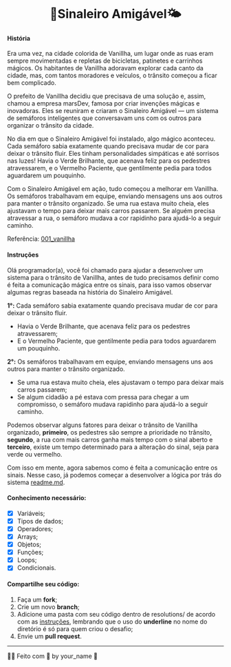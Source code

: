 <div align="center">
  <h1>🌈Sinaleiro Amigável🌤️</h1>
</div>

#### História

Era uma vez, na cidade colorida de Vanillha, um lugar onde as ruas eram sempre movimentadas e repletas de bicicletas, patinetes e carrinhos mágicos. Os habitantes de Vanillha adoravam explorar cada canto da cidade, mas, com tantos moradores e veículos, o trânsito começou a ficar bem complicado.

O prefeito de Vanillha decidiu que precisava de uma solução e, assim, chamou a empresa marsDev, famosa por criar invenções mágicas e inovadoras. Eles se reuniram e criaram o Sinaleiro Amigável — um sistema de semáforos inteligentes que conversavam uns com os outros para organizar o trânsito da cidade.

No dia em que o Sinaleiro Amigável foi instalado, algo mágico aconteceu. Cada semáforo sabia exatamente quando precisava mudar de cor para deixar o trânsito fluir. Eles tinham personalidades simpáticas e até sorrisos nas luzes! Havia o Verde Brilhante, que acenava feliz para os pedestres atravessarem, e o Vermelho Paciente, que gentilmente pedia para todos aguardarem um pouquinho.

Com o Sinaleiro Amigável em ação, tudo começou a melhorar em Vanillha. Os semáforos trabalhavam em equipe, enviando mensagens uns aos outros para manter o trânsito organizado. Se uma rua estava muito cheia, eles ajustavam o tempo para deixar mais carros passarem. Se alguém precisa atravessar a rua, o semáforo mudava a cor rapidinho para ajudá-lo a seguir caminho.

Referência: [001_vanillha](https://github.com/MARTINS-JS/vanillha/blob/main/issues/001_vanillha/readme.md)

#### Instruções

Olá programador(a), você foi chamado para ajudar a desenvolver um sistema para o trânsito de Vanillha, antes de tudo precisamos definir como é feita a comunicação mágica entre os sinais, para isso vamos observar algumas regras baseada na história do Sinaleiro Amigável.

**1°:** Cada semáforo sabia exatamente quando precisava mudar de cor para deixar o trânsito fluir.
- Havia o Verde Brilhante, que acenava feliz para os pedestres atravessarem;
- E o Vermelho Paciente, que gentilmente pedia para todos aguardarem um pouquinho.

**2°:** Os semáforos trabalhavam em equipe, enviando mensagens uns aos outros para manter o trânsito organizado.
  - Se uma rua estava muito cheia, eles ajustavam o tempo para deixar mais carros passarem;
  - Se algum cidadão a pé estava com pressa para chegar a um compromisso, o semáforo mudava rapidinho para ajudá-lo a seguir caminho.

Podemos observar alguns fatores para deixar o trânsito de Vanillha organizado, **primeiro**, os pedestres são sempre a prioridade no trânsito, **segundo**, a rua com mais carros ganha mais tempo com o sinal aberto e **terceiro**, existe um tempo determinado para a alteração do sinal, seja para verde ou vermelho. 

Com isso em mente, agora sabemos como é feita a comunicação entre os sinais. Nesse caso, já podemos começar a desenvolver a lógica por trás do sistema [readme.md](resolutions/_vanillha/readme.md).

#### Conhecimento necessário:

- [X] Variáveis;
- [X] Tipos de dados;
- [X] Operadores;
- [X] Arrays;
- [X] Objetos;
- [X] Funções;
- [X] Loops;
- [X] Condicionais.

#### Compartilhe seu código:

1. Faça um **fork**;
2. Crie um novo **branch**;
3. Adicione uma pasta com seu código dentro de resolutions/ de acordo com as [instruções](../../.github/md/model/mc-readme.md), lembrando que o uso do **underline** no nome do diretório é só para quem criou o desafio;
4. Envie um **pull request**.

---

🌈✨ Feito com 🩵 by your_name 🖖
